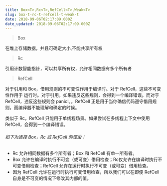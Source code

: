 ```yaml
---
title: Box<T>,Rc<T>,RefCell<T>,Weak<T>
slug: box-t-rc-t-refcell-t-weak-t
date: 2018-09-06T02:17:09.000Z
date_updated: 2018-09-06T02:17:09.000Z
---
```


> Box

在堆上存储数据，并且可确定大小,不能共享所有权

> Rc

引用计数智能指针，可以共享所有权，允许相同数据有多个所有者

> RefCell

对于引用和 Box，借用规则的不可变性作用于编译时。对于 RefCell，这些不可变性作用于 运行时。对于引用，如果违反这些规则，会得到一个编译错误。而对于RefCell，违反这些规则会 panic!。。RefCell 正是用于当你确信代码遵守借用规则，而编译器不能理解和确定的时候。

类似于 Rc，RefCell 只能用于单线程场景。如果尝试在多线程上下文中使用RefCell，会得到一个编译错误。

###### 如下为选择 Box，Rc 或 RefCell 的理由：

- Rc 允许相同数据有多个所有者；Box 和 RefCell 有单一所有者。
- Box 允许在编译时执行不可变（或可变）借用检查；Rc仅允许在编译时执行不可变借用检查；RefCell 允许在运行时执行不可变（或可变）借用检查。
- 因为 RefCell 允许在运行时执行可变借用检查，所以我们可以在即便 RefCell 自身是不可变的情况下修改其内部的值。
